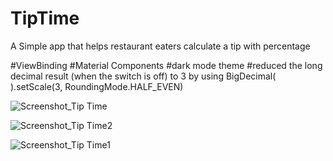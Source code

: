 
# TipTime
A Simple app that helps restaurant eaters calculate a tip with percentage


#ViewBinding
#Material Components
#dark mode theme
#reduced the long decimal result (when the switch is off) to 3 by using BigDecimal( ).setScale(3, RoundingMode.HALF_EVEN)

![Screenshot_Tip Time](https://user-images.githubusercontent.com/88543783/140508349-a7cb83b7-f3c0-4608-91c6-8bcfc9ea88a7.jpg)


![Screenshot_Tip Time2](https://user-images.githubusercontent.com/88543783/140508418-d2dc7ad9-26d2-45f3-b704-815e5575acd5.jpg)


![Screenshot_Tip Time1](https://user-images.githubusercontent.com/88543783/140508463-7ccb21e1-7a5b-405c-8e94-d1c7de4d9250.jpg)


